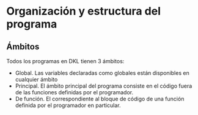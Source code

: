 # Organización y estructura del programa

## Ámbitos

Todos los programas en DKL tienen 3 ámbitos:

- Global. Las variables declaradas como globales están disponibles en cualquier ámbito
- Principal. El ámbito principal del programa consiste en el código fuera de las funciones definidas por el programador.
- De función. El correspondiente al bloque de código de una función definida por el programador en particular.
